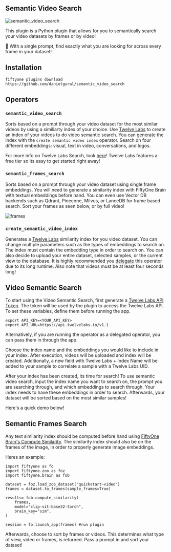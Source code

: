 ## Semantic Video Search

![semantic_video_search](https://github.com/danielgural/semantic_video_search/blob/main/assets/sort_by_video.gif)

This plugin is a Python plugin that allows for you to semantically search your video datasets by frames or by video!

🔎 With a single prompt, find exactly what you are looking for across every frame in your dataset!

## Installation

```shell
fiftyone plugins download https://github.com/danielgural/semantic_video_search
```

## Operators

### `semantic_video_search`

Sorts based on a prompt through your video dataset for the most similar videos by using a similiarty index of your choice. Use [Twelve Labs](https://twelvelabs.io/) to create an index of your videos to do video semantic search. You can generate the index with the `create semantic video index` operator. Search on four different embeddings: visual, text in video, conversations, and logos.

For more info on Twelve Labs Search, look [here](https://docs.twelvelabs.io/docs/search-single-queries)! Twelve Labs features a free tier so its easy to get started right away!

### `semantic_frames_search` 

Sorts based on a prompt through your video dataset using single frame embeddings. You will need to generate a similarity index with FiftyOne Brain with textual embeddings before hand. You can even use Vector DB backends such as Qdrant, Pinecone, Milvus, or LanceDB for frame based search. Sort your frames as seen below, or by full video!

![frames](https://github.com/danielgural/semantic_video_search/blob/main/assets/sort_by_frames.gif)

### `create_semantic_video_index`

Generates a [Twelve Labs](https://twelvelabs.io/) similarity index for you video dataset. You can change multiple parameters such as the types of embeddings to search on. The index must contain the embedding type in order to search on. You can also decide to upload your entire dataset, selected samples, or the current view to the database. It is highly recommended you [delegate](https://docs.voxel51.com/plugins/using_plugins.html#setting-up-an-orchestrator) this operator due to its long runtime. Also note that videos must be at least four seconds long!

## Video Semantic Search

To start using the Video Semantic Search, first generate a [Twelve Labs API Token](https://dashboard.twelvelabs.io/home). The token will be used by the plugin to access the Twelve Labs API. To set these variables, define them before running the app.

```
export API_KEY=<YOUR_API_KEY>
export API_URL=https://api.twelvelabs.io/v1.1
```

Alternatively, if you are running the operator as a delegated operator, you can pass them in through the app. 

Choose the index name and the embeddings you would like to include in your index. After execution, videos will be uploaded and index will be created. Additionally, a new field with Twelve Labs + Index Name will be added to your sample to correlate a sample with a Twelve Labs UID.

After your index has been created, its time for search! To use semantic video search, input the index name you want to search on, the prompt you are searching through, and which embeddings to search through. Your index needs to have these embeddings in order to search. Afterwards, your dataset will be sorted based on the most similar samples!

Here's a quick demo below!


## Semantic Frames Search

Any text similarity index should be computed before hand using [FiftyOne Brain's Compute Similarity](https://docs.voxel51.com/user_guide/brain.html#text-similarity). The similarity index should also be on the frames of the image, in order to properly generate image embeddings. 

Heres an example:
```
import fiftyone as fo
import fiftyone.zoo as foz
import fiftyone.brain as fob

dataset = foz.load_zoo_dataset("quickstart-video")
frames = dataset.to_frames(sample_frames=True)

results= fob.compute_similarity(
    frames,
    model="clip-vit-base32-torch",
    brain_key="sim",
)

session = fo.launch_app(frames) #run plugin
```

Afterwards, choose to sort by frames or videos. This determines what type of view, video or frames, is returned. Pass a prompt in and sort your dataset!